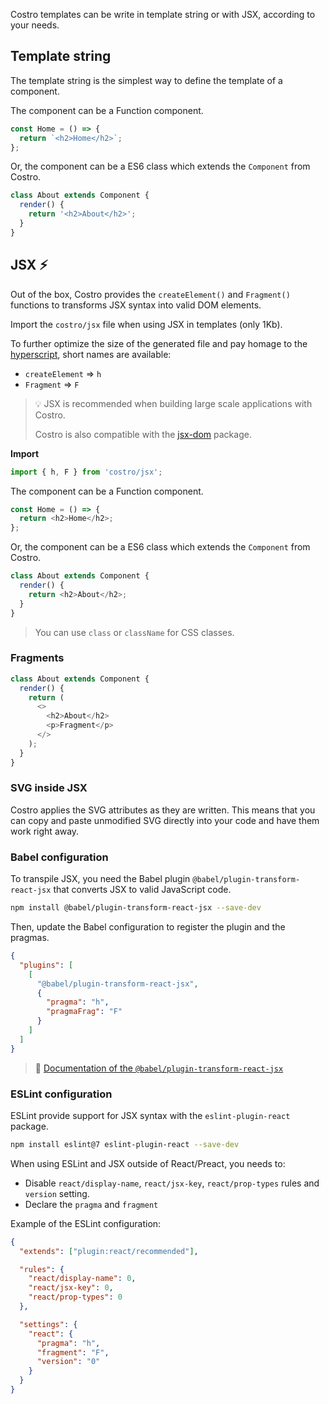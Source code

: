 <!-- markdownlint-disable MD041 -->

Costro templates can be write in template string or with JSX, according to your needs.

## Template string

The template string is the simplest way to define the template of a component.

The component can be a Function component.

```js
const Home = () => {
  return `<h2>Home</h2>`;
};
```

Or, the component can be a ES6 class which extends the `Component` from Costro.

```js
class About extends Component {
  render() {
    return '<h2>About</h2>';
  }
}
```

## JSX ⚡

Out of the box, Costro provides the `createElement()` and `Fragment()` functions to transforms JSX syntax into valid DOM elements.

Import the `costro/jsx` file when using JSX in templates (only 1Kb).

To further optimize the size of the generated file and pay homage to the [hyperscript](https://github.com/hyperhype/hyperscript), short names are available:

- `createElement` => `h`
- `Fragment` => `F`

> 💡 JSX is recommended when building large scale applications with Costro.
>
> Costro is also compatible with the [jsx-dom](https://github.com/proteriax/jsx-dom) package.

**Import**

```jsx
import { h, F } from 'costro/jsx';
```

The component can be a Function component.

```js
const Home = () => {
  return <h2>Home</h2>;
};
```

Or, the component can be a ES6 class which extends the `Component` from Costro.

```js
class About extends Component {
  render() {
    return <h2>About</h2>;
  }
}
```

> You can use `class` or `className` for CSS classes.

### Fragments

```js
class About extends Component {
  render() {
    return (
      <>
        <h2>About</h2>
        <p>Fragment</p>
      </>
    );
  }
}
```

### SVG inside JSX

Costro applies the SVG attributes as they are written. This means that you can copy and paste unmodified SVG directly into your code and have them work right away.

### Babel configuration

To transpile JSX, you need the Babel plugin `@babel/plugin-transform-react-jsx` that converts JSX to valid JavaScript code.

```bash
npm install @babel/plugin-transform-react-jsx --save-dev
```

Then, update the Babel configuration to register the plugin and the pragmas.

```json
{
  "plugins": [
    [
      "@babel/plugin-transform-react-jsx",
      {
        "pragma": "h",
        "pragmaFrag": "F"
      }
    ]
  ]
}
```

> 📝 [Documentation of the `@babel/plugin-transform-react-jsx`](https://babeljs.io/docs/en/babel-plugin-transform-react-jsx)

### ESLint configuration

ESLint provide support for JSX syntax with the `eslint-plugin-react` package.

```bash
npm install eslint@7 eslint-plugin-react --save-dev
```

When using ESLint and JSX outside of React/Preact, you needs to:

- Disable `react/display-name`, `react/jsx-key`, `react/prop-types` rules and `version` setting.
- Declare the `pragma` and `fragment`

Example of the ESLint configuration:

```json
{
  "extends": ["plugin:react/recommended"],

  "rules": {
    "react/display-name": 0,
    "react/jsx-key": 0,
    "react/prop-types": 0
  },

  "settings": {
    "react": {
      "pragma": "h",
      "fragment": "F",
      "version": "0"
    }
  }
}
```
